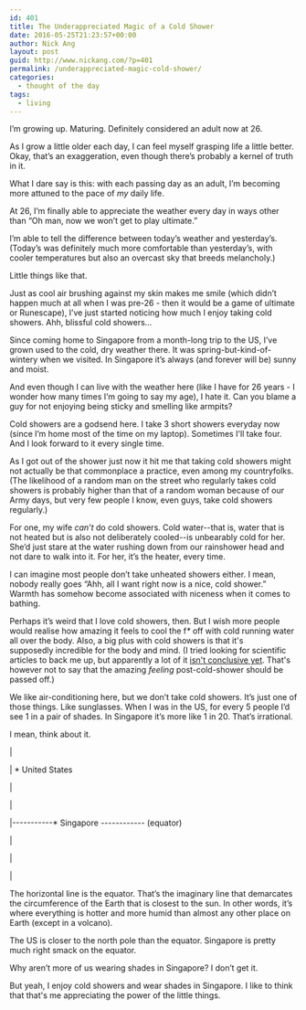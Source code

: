 ```yaml
---
id: 401
title: The Underappreciated Magic of a Cold Shower
date: 2016-05-25T21:23:57+00:00
author: Nick Ang
layout: post
guid: http://www.nickang.com/?p=401
permalink: /underappreciated-magic-cold-shower/
categories:
  - thought of the day
tags:
  - living
---
```

I’m growing up. Maturing. Definitely considered an adult now at 26.

As I grow a little older each day, I can feel myself grasping life a little better. Okay, that’s an exaggeration, even though there’s probably a kernel of truth in it.

What I dare say is this: with each passing day as an adult, I’m becoming more attuned to the pace of <i>my</i> daily life.

At 26, I’m finally able to appreciate the weather every day in ways other than “Oh man, now we won’t get to play ultimate.”

I’m able to tell the difference between today’s weather and yesterday’s. (Today’s was definitely much more comfortable than yesterday’s, with cooler temperatures but also an overcast sky that breeds melancholy.)

Little things like that.

Just as cool air brushing against my skin makes me smile (which didn’t happen much at all when I was pre-26 - then it would be a game of ultimate or Runescape), I’ve just started noticing how much I enjoy taking cold showers. Ahh, blissful cold showers...

Since coming home to Singapore from a month-long trip to the US, I’ve grown used to the cold, dry weather there. It was spring-but-kind-of-wintery when we visited. In Singapore it’s always (and forever will be) sunny and moist.

And even though I can live with the weather here (like I have for 26 years - I wonder how many times I’m going to say my age), I hate it. Can you blame a guy for not enjoying being sticky and smelling like armpits?

Cold showers are a godsend here. I take 3 short showers everyday now (since I’m home most of the time on my laptop). Sometimes I'll take four. And I look forward to it every single time.

As I got out of the shower just now it hit me that taking cold showers might not actually be that commonplace a practice, even among my countryfolks. (The likelihood of a random man on the street who regularly takes cold showers is probably higher than that of a random woman because of our Army days, but very few people I know, even guys, take cold showers regularly.)

For one, my wife <i>can’t</i> do cold showers. Cold water--that is, water that is not heated but is also not deliberately cooled--is unbearably cold for her. She’d just stare at the water rushing down from our rainshower head and not dare to walk into it. For her, it’s the heater, every time.

I can imagine most people don’t take unheated showers either. I mean, nobody really goes “Ahh, all I want right now is a nice, cold shower.” Warmth has somehow become associated with niceness when it comes to bathing.

Perhaps it’s weird that I love cold showers, then. But I wish more people would realise how amazing it feels to cool the f<i>*</i> off with cold running water all over the body. Also, a big plus with cold showers is that it's supposedly incredible for the body and mind. (I tried looking for scientific articles to back me up, but apparently a lot of it <a href="https://www.reddit.com/r/selfimprovement/comments/3jkmre/cold_showers_and_their_scientific_benefits/" target="_blank">isn't conclusive yet</a>. That's however not to say that the amazing <em>feeling</em> post-cold-shower should be passed off.)

We like air-conditioning here, but we don’t take cold showers. It’s just one of those things. Like sunglasses. When I was in the US, for every 5 people I’d see 1 in a pair of shades. In Singapore it’s more like 1 in 20. That’s irrational.

I mean, think about it.

|

| * United States

|

|

|-----------* Singapore ------------ (equator)

|

|

|

The horizontal line is the equator. That’s the imaginary line that demarcates the circumference of the Earth that is closest to the sun. In other words, it’s where everything is hotter and more humid than almost any other place on Earth (except in a volcano).

The US is closer to the north pole than the equator. Singapore is pretty much right smack on the equator.

Why aren’t more of us wearing shades in Singapore? I don’t get it.

But yeah, I enjoy cold showers and wear shades in Singapore. I like to think that that's me appreciating the power of the little things.